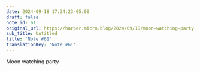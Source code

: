 ```yaml
---
date: 2024-09-18 17:34:23-05:00
draft: false
note_id: 61
original_url: https://harper.micro.blog/2024/09/18/moon-watching-party.html
sub_title: Untitled
title: 'Note #61'
translationKey: 'Note #61'
---
```


Moon watching party